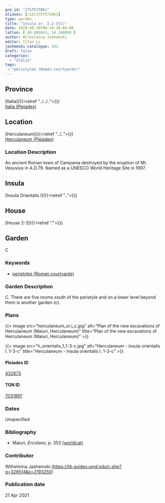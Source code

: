```yaml
---
gre_id: "275f573961"
aliases: [/id/275f573961]
type: garden
title: "Insula or. I.2-3(C)"
date: 2020-09-30T00:10:10-04:00
latlon: [ 40.805843, 14.348058 ]
author: Wilhelmina Jashemski
editor: Yifan Li
jashemski-catalogue: 563
draft: false
categories:
  - "Italia"
tags:
 - "peristyles (Roman courtyards)"
---
```


## Province

[Italia]({{<relref "../../..">}}) \
[Italia (Pleiades)](https://pleiades.stoa.org/places/1052)

## Location

 [Herculaneum]({{<relref "../..">}}) \
 [Herculaneum (Pleiades)](https://pleiades.stoa.org/places/432873)


### Location Description
An ancient Roman town of Campania destroyed by the eruption of Mt. Vesuvius in A.D.79. Named as a UNESCO World Heritage Site in 1997.

## Insula
[Insula Orientalis I]({{<relref "..">}})
## House
[House 2-3]({{<relref ".">}})
## Garden
C

### Keywords
- [peristyles (Roman courtyards)](http://vocab.getty.edu/page/aat/300080971)

### Garden Description
C. There are five rooms south of the peristyle and on a lower level beyond them is another garden (c).

### Plans
{{< image src="herculaneum_or.i_c.jpg" alt="Plan of the new excavations of Herculaneum (Maiuri, Herculaneum)" title="Plan of the new excavations of Herculaneum (Maiuri, Herculaneum)" >}}

{{< image src="h_orientalis_1_1-3-c.jpg" alt="Herculaneum - insula orientalis I. 1-3-c" title="Herculaneum - insula orientalis I. 1-3-c" >}}


#### Pleiades ID
[432873](https://pleiades.stoa.org/places/432873)

#### TGN ID
[7031897](http://vocab.getty.edu/page/tgn/7031897)

### Dates
Unspecified

### Bibliography
* Maiuri, *Ercolano*, p. 353 [(worldcat)](http://www.worldcat.org/oclc/490581395)

### Contributor
Wilhelmina Jashemski (https://lib.guides.umd.edu/c.php?g=326514&p=2193250)

### Publication date

21 Apr 2021
